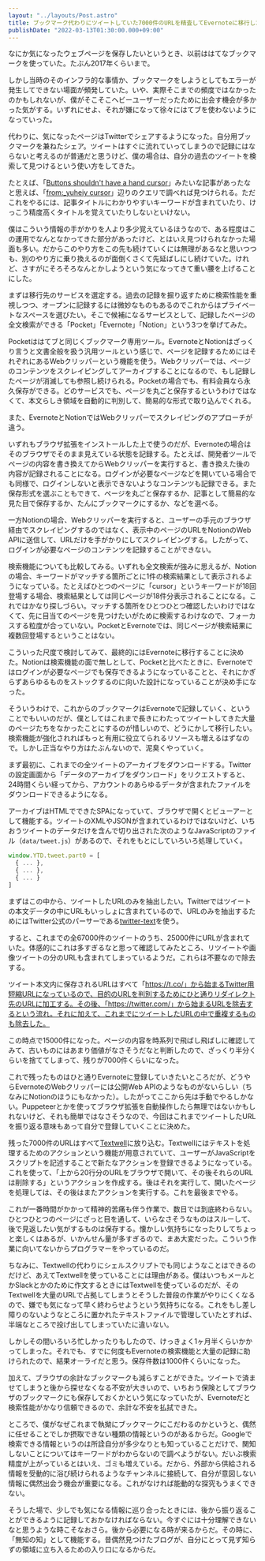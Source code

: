```yaml
---
layout: "../layouts/Post.astro"
title: ブックマーク代わりにツイートしていた7000件のURLを精査してEvernoteに移行した
publishDate: "2022-03-13T01:30:00.000+09:00"
---
```


なにか気になったウェブページを保存したいというとき、以前ははてなブックマークを使っていた。たぶん2017年くらいまで。

しかし当時のそのインフラ的な事情か、ブックマークをしようとしてもエラーが発生してできない場面が頻発していた。いや、実際そこまでの頻度ではなかったのかもしれないが、僕がそこそこヘビーユーザーだったために出会す機会が多かった気がする。いずれにせよ、それが嫌になって徐々にはてブを使わないようになっていった。

代わりに、気になったページはTwitterでシェアするようになった。自分用ブックマークを兼ねたシェア。ツイートはすぐに流れていってしまうので記録にはならないと考えるのが普通だと思うけど、僕の場合は、自分の過去のツイートを検索して見つけるという使い方をしてきた。

たとえば、「[Buttons shouldn't have a hand cursor](https://adamsilver.io/blog/buttons-shouldnt-have-a-hand-cursor/)」みたいな記事があったなと思えば、「[from:_yuheiy cursor](https://twitter.com/search?q=from%3A_yuheiy%20cursor&src=typed_query)」辺りのクエリで調べれば見つけられる。ただこれをやるには、記事タイトルにわかりやすいキーワードが含まれていたり、けっこう精度高くタイトルを覚えていたりしないといけない。

僕はこういう情報の手がかりを人より多少覚えているほうなので、ある程度はこの運用でなんとなかってきた部分があったけど、とはいえ見つけられなかった場面も多い。だからこのやり方をこの先も続けていくには無理があるなと思いつつも、別のやり方に乗り換えるのが面倒くさくて先延ばしにし続けていた。けれど、さすがにそろそろなんとかしようという気になってきて重い腰を上げることにした。

まずは移行先のサービスを選定する。過去の記録を掘り返すために検索性能を重視しつつ、オープンに記録するには微妙なものもあるのでこれからはプライベートなスペースを選びたい。そこで候補になるサービスとして、記録したページの全文検索ができる「Pocket」「Evernote」「Notion」という3つを挙げてみた。

Pocketははてブと同じくブックマーク専用ツール。EvernoteとNotionはざっくり言うと文書全般を扱う汎用ツールという感じで、ページを記録するためにはそれぞれにあるWebクリッパーという機能を使う。Webクリッパーでは、ページのコンテンツをスクレイピングしてアーカイブすることになるので、もし記録したページが消滅しても参照し続けられる。Pocketの場合でも、有料会員なら永久保存ができる。どのサービスでも、ページを丸ごと保存するというわけではなくて、本文らしき領域を自動的に判別して、簡易的な形式で取り込んでくれる。

また、EvernoteとNotionではWebクリッパーでスクレイピングのアプローチが違う。

いずれもブラウザ拡張をインストールした上で使うのだが、Evernoteの場合はそのブラウザでそのまま見えている状態を記録する。たとえば、開発者ツールでページの内容を書き換えてからWebクリッパーを実行すると、書き換えた後の内容が記録されることになる。ログインが必要なページなどを開いている場合でも同様で、ログインしないと表示できないようなコンテンツも記録できる。また保存形式を選ぶこともできて、ページを丸ごと保存するか、記事として簡易的な見た目で保存するか、たんにブックマークにするか、などを選べる。

一方Notionの場合、Webクリッパーを実行すると、ユーザーの手元のブラウザ経由でスクレイピングするのではなく、表示中のページのURLをNotionのWeb APIに送信して、URLだけを手がかりにしてスクレイピングする。したがって、ログインが必要なページのコンテンツを記録することができない。

検索機能についても比較してみる。いずれも全文検索が強みに思えるが、Notionの場合、キーワードがマッチする箇所ごとに1件の検索結果として表示されるようになっている。たとえばひとつのページに「cursor」というキーワードが18回登場する場合、検索結果としては同じページが18件分表示されることになる。これではかなり探しづらい。マッチする箇所をひとつひとつ確認したいわけではなくて、先に目当てのページを見つけたいがために検索するわけなので、フォーカスする粒度が合っていない。PocketとEvernoteでは、同じページが検索結果に複数回登場するということはない。

こういった尺度で検討してみて、最終的にはEvernoteに移行することに決めた。Notionは検索機能の面で無しとして、Pocketと比べたときに、Evernoteではログインが必要なページでも保存できるようになっていることと、それにかぎらずあらゆるものをストックするのに向いた設計になっていることが決め手になった。

そういうわけで、これからのブックマークはEvernoteで記録していく、ということでもいいのだが、僕としてはこれまで長きにわたってツイートしてきた大量のページたちをなかったことにするのが惜しいので、どうにかして移行したい。検索機能が強化されればもっと有用に役立てられるリソースも増えるはずなので。しかし正当なやり方はたぶんないので、泥臭くやっていく。

まず最初に、これまでの全ツイートのアーカイブをダウンロードする。Twitterの設定画面から「データのアーカイブをダウンロード」をリクエストすると、24時間くらい経ってから、アカウントのあらゆるデータが含まれたファイルをダウンロードできるようになる。

アーカイブはHTMLでできたSPAになっていて、ブラウザで開くとビューアーとして機能する。ツイートのXMLやJSONが含まれているわけではないけど、いちおうツイートのデータだけを含んで切り出された次のようなJavaScriptのファイル（`data/tweet.js`）があるので、それをもとにしていろいろ処理していく。

```javascript
window.YTD.tweet.part0 = [
  { ... },
  { ... },
  { ... }
]
```

まずはこの中から、ツイートしたURLのみを抽出したい。Twitterではツイートの本文データの中にURLもいっしょに含まれているので、URLのみを抽出するためにはTwitter公式のパーサーである[twitter-text](https://github.com/twitter/twitter-text)を使う。

すると、これまでの全67000件のツイートのうち、25000件にURLが含まれていた。体感的にこれは多すぎるなと思って確認してみたところ、リツイートや画像ツイートの分のURLも含まれてしまっているようだ。これらは不要なので除去する。

ツイート本文内に保存されるURLはすべて「https://t.co/」から始まるTwitter用短縮URLになっているので、目的のURLを判別するためにひと通りリダイレクト先のURLに加工する。その後、「https://twitter.com/」から始まるURLを除去するという流れ。それに加えて、これまでにツイートしたURLの中で重複するものも除去した。

この時点で15000件になった。ページの内容を時系列で飛ばし飛ばしに確認してみて、古いものにはあまり価値がなさそうだなと判断したので、ざっくり半分くらいを捨ててしまって、残りが7000件くらいになった。

これで残ったものはひと通りEvernoteに登録していきたいところだが、どうやらEvernoteのWebクリッパーには公開Web APIのようなものがないらしい（ちなみにNotionのほうにもなかった）。したがってここから先は手動でやるしかない。Puppeteerとかを使ってブラウザ拡張を自動操作したら無理ではないかもしれないけど、それも簡単ではなさそうなので、今回はこれまでツイートしたURLを振り返る意味もあって自分で登録していくことに決めた。

残った7000件のURLはすべて[Textwell](https://sociomedia.com/textwell/)に放り込む。Textwellにはテキストを処理するためのアクションという機能が用意されていて、ユーザーがJavaScriptをスクリプトを記述することで新たなアクションを登録できるようになっている。これを使って、「上から20行分のURLをブラウザで開いて、その後それらのURLは削除する」というアクションを作成する。後はそれを実行して、開いたページを処理しては、その後はまたアクションを実行する。これを最後までやる。

これが一番時間がかかって精神的苦痛も伴う作業で、数日では到底終わらない。ひとつひとつのページにざっと目を通して、いらなさそうなものはスルーして、後で見返したい気がするものは保存する。懐かしい気持ちになったりしてちょっと楽しくはあるが、いかんせん量が多すぎるので、まあ大変だった。こういう作業に向いてないからプログラマーをやっているのだ。

ちなみに、Textwellの代わりにシェルスクリプトでも同じようなことはできるのだけど、あえてTextwellを使っていることには理由がある。僕はいつもメールとかSlackとかのために作文するときにはTextwellを使っているのだが、そのTextwellを大量のURLで占拠してしまうとそうした普段の作業がやりにくくなるので、嫌でも気になって早く終わらせようという気持ちになる。これをもし差し障りのないようなところに置かれたテキストファイルで管理していたとすれば、半端なところで投げ出してしまっていたに違いない。

しかしその間いろいろ忙しかったりもしたので、けっきょく1ヶ月半くらいかかってしまった。それでも、すでに何度もEvernoteの検索機能と大量の記録に助けられたので、結果オーライだと思う。保存件数は1000件くらいになった。

加えて、ブラウザの余計なブックマークも減らすことができた。ツイートで済ませてしまうと後から探せなくなる不安が大きいので、いちおう保険としてブラウザのブックマークにも保存しておくかという気になっていたが、Evernoteだと検索性能がかなり信頼できるので、余計な不安を払拭できた。

ところで、僕がなぜこれまで執拗にブックマークにこだわるのかというと、偶然に任せることでしか摂取できない種類の情報というのがあるからだ。Googleで検索できる情報というのは所詮自分が多少なりとも知っていることだけで、関知しないことについてはキーワードがわからないので調べようがない。だいぶ検索精度が上がっているとはいえ、ゴミも増えている。だから、外部から供給される情報を受動的に浴び続けられるようなチャンネルに接続して、自分が意図しない情報に偶然出会う機会が重要になる。これがなければ能動的な探究もうまくできない。

そうした場で、少しでも気になる情報に巡り合ったときには、後から振り返ることができるように記録しておかなければならない。今すぐには十分理解できないなと思うような時こそなおさら。後から必要になる時が来るからだ。その時に、「無知の知」として機能する。昔偶然見つけたブログが、自分にとって見ず知らずの領域に立ち入るための入り口になるからだ。
